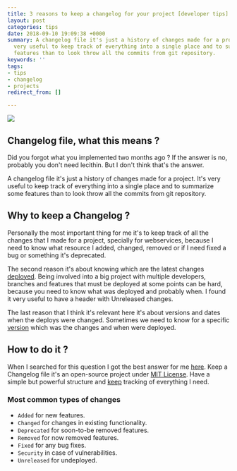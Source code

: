 ```yaml
---
title: 3 reasons to keep a changelog for your project [developer tips]
layout: post
categories: tips
date: 2018-09-10 19:09:38 +0000
summary: A changelog file it's just a history of changes made for a project. It's
  very useful to keep track of everything into a single place and to summarize some
  features than to look throw all the commits from git repository.
keywords: ''
tags:
- tips
- changelog
- projects
redirect_from: []

---
```

![](https://keepachangelog.com/assets/images/logo-fe0986a5.png)

## Changelog file, what this means ?

Did you forgot what you implemented two months ago ? If the answer is no, probably you don't need lecithin. But I don't think that's the answer.

A changelog file it's just a history of changes made for a project. It's very useful to keep track of everything into a single place and to summarize some features than to look throw all the commits from git repository.

## Why to keep a Changelog ?

Personally the most important thing for me it's to keep track of all the changes that I made for a project, specially for webservices, because I need to know what resource I added, changed, removed or if I need fixed a bug or something it's deprecated.

The second reason it's about knowing which are the latest changes [deployed](/ai/5-questions-build-custom-alexa-skill/). Being involved into a big project with multiple developers, branches and features that must be deployed at some points can be hard, because you need to know what was deployed and probably when. I found it very useful to have a header with Unreleased changes.

The last reason that I think it's relevant here it's about versions and dates when the deploys were changed. Sometimes we need to know for a specific [version](/tools/mail-server-localhost/) which was the changes and when were deployed.

## How to do it ?

When I searched for this question I got the best answer for me [here](https://keepachangelog.com/en/1.0.0/). Keep a Changelog file it's an open-source project under [MIT License](https://choosealicense.com/licenses/mit/). Have a simple but powerful structure and [keep](/tools/bootable-windows-usb-from-mac/) tracking of everything I need.

### Most common types of changes

* `Added` for new features.
* `Changed` for changes in existing functionality.
* `Deprecated` for soon-to-be removed features.
* `Removed` for now removed features.
* `Fixed` for any bug fixes.
* `Security` in case of vulnerabilities.
* `Unreleased` for undeployed.